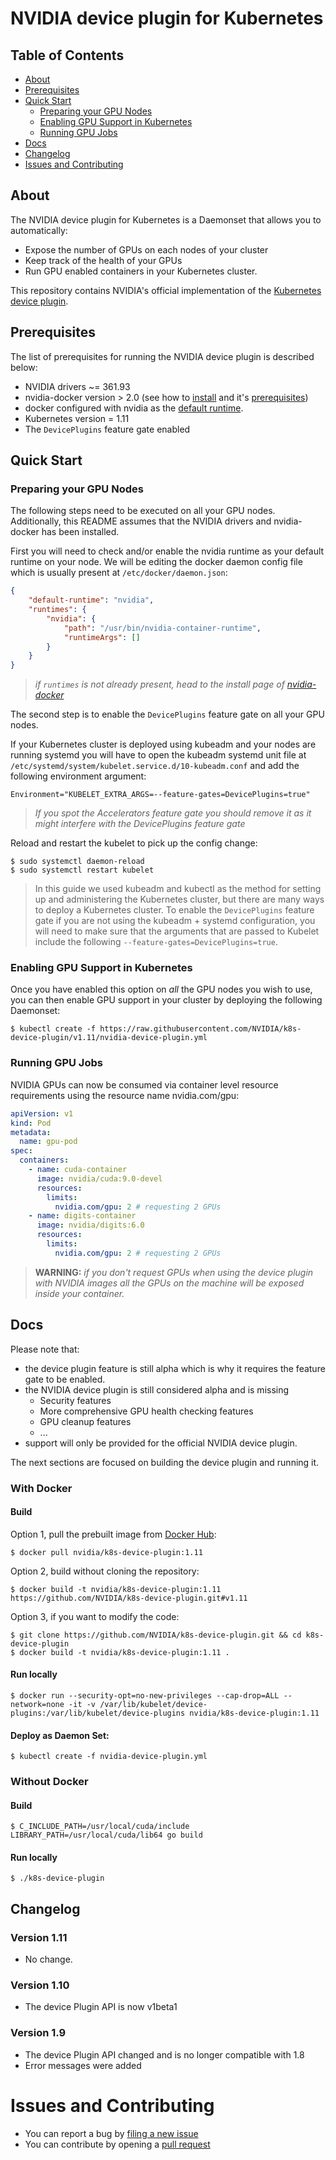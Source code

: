 # NVIDIA device plugin for Kubernetes

## Table of Contents

- [About](#about)
- [Prerequisites](#prerequisites)
- [Quick Start](#quick-start)
  - [Preparing your GPU Nodes](#preparing-your-gpu-nodes)
  - [Enabling GPU Support in Kubernetes](#enabling-gpu-support-in-kubernetes)
  - [Running GPU Jobs](#running-gpu-jobs)
- [Docs](#docs)
- [Changelog](#changelog)
- [Issues and Contributing](#issues-and-contributing)


## About

The NVIDIA device plugin for Kubernetes is a Daemonset that allows you to automatically:
- Expose the number of GPUs on each nodes of your cluster
- Keep track of the health of your GPUs
- Run GPU enabled containers in your Kubernetes cluster.

This repository contains NVIDIA's official implementation of the [Kubernetes device plugin](https://github.com/kubernetes/community/blob/master/contributors/design-proposals/resource-management/device-plugin.md).

## Prerequisites

The list of prerequisites for running the NVIDIA device plugin is described below:
* NVIDIA drivers ~= 361.93
* nvidia-docker version > 2.0 (see how to [install](https://github.com/NVIDIA/nvidia-docker) and it's [prerequisites](https://github.com/nvidia/nvidia-docker/wiki/Installation-\(version-2.0\)#prerequisites))
* docker configured with nvidia as the [default runtime](https://github.com/NVIDIA/nvidia-docker/wiki/Advanced-topics#default-runtime).
* Kubernetes version = 1.11
* The `DevicePlugins` feature gate enabled

## Quick Start

### Preparing your GPU Nodes

The following steps need to be executed on all your GPU nodes.
Additionally, this README assumes that the NVIDIA drivers and nvidia-docker has been installed.

First you will need to check and/or enable the nvidia runtime as your default runtime on your node.
We will be editing the docker daemon config file which is usually present at `/etc/docker/daemon.json`:
```json
{
    "default-runtime": "nvidia",
    "runtimes": {
        "nvidia": {
            "path": "/usr/bin/nvidia-container-runtime",
            "runtimeArgs": []
        }
    }
}
```
> *if `runtimes` is not already present, head to the install page of [nvidia-docker](https://github.com/NVIDIA/nvidia-docker)*

The second step is to enable the `DevicePlugins` feature gate on all your GPU nodes.

If your Kubernetes cluster is deployed using kubeadm and your nodes are running systemd you will have to open the kubeadm
systemd unit file at `/etc/systemd/system/kubelet.service.d/10-kubeadm.conf` and add the following environment argument:
```
Environment="KUBELET_EXTRA_ARGS=--feature-gates=DevicePlugins=true"
```

> *If you spot the Accelerators feature gate you should remove it as it might interfere with the DevicePlugins feature gate*

Reload and restart the kubelet to pick up the config change:
```shell
$ sudo systemctl daemon-reload
$ sudo systemctl restart kubelet
```

> In this guide we used kubeadm and kubectl as the method for setting up and administering the Kubernetes cluster,
> but there are many ways to deploy a Kubernetes cluster.
> To enable the `DevicePlugins` feature gate if you are not using the kubeadm + systemd configuration, you will need
> to make sure that the arguments that are passed to Kubelet include the following `--feature-gates=DevicePlugins=true`.

### Enabling GPU Support in Kubernetes

Once you have enabled this option on *all* the GPU nodes you wish to use,
you can then enable GPU support in your cluster by deploying the following Daemonset:

```shell
$ kubectl create -f https://raw.githubusercontent.com/NVIDIA/k8s-device-plugin/v1.11/nvidia-device-plugin.yml
```

### Running GPU Jobs

NVIDIA GPUs can now be consumed via container level resource requirements using the resource name nvidia.com/gpu:
```yaml
apiVersion: v1
kind: Pod
metadata:
  name: gpu-pod
spec:
  containers:
    - name: cuda-container
      image: nvidia/cuda:9.0-devel
      resources:
        limits:
          nvidia.com/gpu: 2 # requesting 2 GPUs
    - name: digits-container
      image: nvidia/digits:6.0
      resources:
        limits:
          nvidia.com/gpu: 2 # requesting 2 GPUs
```

> **WARNING:** *if you don't request GPUs when using the device plugin with NVIDIA images all
> the GPUs on the machine will be exposed inside your container.*

## Docs

Please note that:
- the device plugin feature is still alpha which is why it requires the feature gate to be enabled.
- the NVIDIA device plugin is still considered alpha and is missing
    - Security features
    - More comprehensive GPU health checking features
    - GPU cleanup features
    - ...
- support will only be provided for the official NVIDIA device plugin.

The next sections are focused on building the device plugin and running it.

### With Docker

#### Build
Option 1, pull the prebuilt image from [Docker Hub](https://hub.docker.com/r/nvidia/k8s-device-plugin):
```shell
$ docker pull nvidia/k8s-device-plugin:1.11
```

Option 2, build without cloning the repository:
```shell
$ docker build -t nvidia/k8s-device-plugin:1.11 https://github.com/NVIDIA/k8s-device-plugin.git#v1.11
```

Option 3, if you want to modify the code:
```shell
$ git clone https://github.com/NVIDIA/k8s-device-plugin.git && cd k8s-device-plugin
$ docker build -t nvidia/k8s-device-plugin:1.11 .
```

#### Run locally
```shell
$ docker run --security-opt=no-new-privileges --cap-drop=ALL --network=none -it -v /var/lib/kubelet/device-plugins:/var/lib/kubelet/device-plugins nvidia/k8s-device-plugin:1.11
```

#### Deploy as Daemon Set:
```shell
$ kubectl create -f nvidia-device-plugin.yml
```

### Without Docker

#### Build
```shell
$ C_INCLUDE_PATH=/usr/local/cuda/include LIBRARY_PATH=/usr/local/cuda/lib64 go build
```

#### Run locally
```shell
$ ./k8s-device-plugin
```

## Changelog

### Version 1.11

- No change.

### Version 1.10

- The device Plugin API is now v1beta1

### Version 1.9

- The device Plugin API changed and is no longer compatible with 1.8
- Error messages were added

# Issues and Contributing

* You can report a bug by [filing a new issue](https://github.com/NVIDIA/k8s-device-plugin/issues/new)
* You can contribute by opening a [pull request](https://help.github.com/articles/using-pull-requests/)
